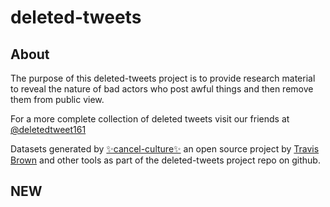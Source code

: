 # deleted-tweets  
## About  
The purpose of this deleted-tweets project is to provide research material to reveal the nature of bad actors who post awful things and then remove them from public view.  

For a more complete collection of deleted tweets visit our friends at [@deletedtweet161](https://github.com/deletedtweet161/deleted-tweets-archive)   

Datasets generated by [✨cancel-culture✨](https://github.com/travisbrown/cancel-culture) an open source project by [Travis Brown](https://twitter.com/travisbrown) and other tools as part of the deleted-tweets project repo on github.   


## NEW
